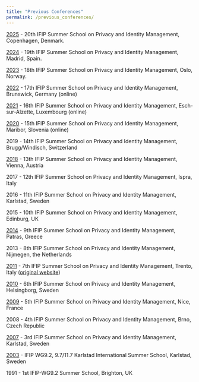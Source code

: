 ```yaml
---
title: "Previous Conferences"
permalink: /previous_conferences/
---
```


[2025](/archive/2025) - 20th IFIP Summer School on Privacy and Identity Management, Copenhagen, Denmark.

[2024](/archive/2024) - 19th IFIP Summer School on Privacy and Identity Management, Madrid, Spain.

[2023](/archive/2023) - 18th IFIP Summer School on Privacy and Identity Management, Oslo, Norway.

[2022](/archive/2022) - 17th IFIP Summer School on Privacy and Identity Management, Brunswick, Germany (online)

[2021](https://ifip-summerschool2021.uni.lu/) - 16th IFIP Summer School on Privacy and Identity Management, Esch-sur-Alzette, Luxembourg (online)

[2020](https://2020summerschoolifip.crocs.fi.muni.cz/) - 15th IFIP Summer School on Privacy and Identity Management, Maribor, Slovenia (online)

2019 - 14th IFIP Summer School on Privacy and Identity Management, Brugg/Windisch, Switzerland

[2018](/archive/2018) - 13th IFIP Summer School on Privacy and Identity Management, Vienna, Austria

2017 - 12th IFIP Summer School on Privacy and Identity Management, Ispra, Italy

2016 - 11th IFIP Summer School on Privacy and Identity Management, Karlstad, Sweden

2015 - 10th IFIP Summer School on Privacy and Identity Management, Edinburg, UK

[2014](/archive/2014) - 9th IFIP Summer School on Privacy and Identity Management, Patras, Greece

2013 - 8th IFIP Summer School on Privacy and Identity Management, Nijmegen, the Netherlands

[2011](/archive/2011) - 7th IFIP Summer School on Privacy and Identity Management, Trento, Italy ([original website](http://disi.unitn.it/security/ifip-summerschool2011/index.html))

[2010](https://www.cs.kau.se/IFIP-summerschool/) - 6th IFIP Summer School on Privacy and Identity Management, Helsingborg, Sweden

[2009](/archive/2009) - 5th IFIP Summer School on Privacy and Identity Management, Nice, France <!-- [original website](https://www.cs.kau.se/IFIP-summerschool/summerschool2009/index.html) -->

2008 - 4th IFIP Summer School on Privacy and Identity Management, Brno, Czech Republic

[2007](/archive/2007) - 3rd IFIP Summer School on Privacy and Identity Management, Karlstad, Sweden <!-- [original website](https://www.cs.kau.se/IFIP-summerschool/summerschool2009/IFIP2007POST/) -->

[2003](/archive/2003) - IFIP WG9.2, 9.7/11.7 Karlstad International Summer School, Karlstad, Sweden

1991 - 1st IFIP-WG9.2 Summer School, Brighton, UK

